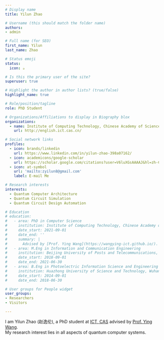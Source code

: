 ```yaml
---
# Display name
title: Yilun Zhao

# Username (this should match the folder name)
authors:
- admin

# Full name (for SEO)
first_name: Yilun
last_name: Zhao

# Status emoji
status:
  icon: ☕️

# Is this the primary user of the site?
superuser: true

# Highlight the author in author lists? (true/false)
highlight_name: true

# Role/position/tagline
role: PhD Student

# Organizations/Affiliations to display in Biography blox
organizations:
  - name: Institute of Computing Technology, Chinese Academy of Sciences (ICT, CAS)
    url: http://english.ict.cas.cn/

# Social network links
profiles:
  - icon: brands/linkedin
    url: https://www.linkedin.com/in/yilun-zhao-398a07162/
  - icon: academicons/google-scholar
    url: https://scholar.google.com/citations?user=V6luXGsAAAAJ&hl=zh-CN&oi=sra
  - icon: at-symbol
    url: 'mailto:zyilun8@gmail.com'
    label: E-mail Me

# Research interests
interests:
  - Quantum Computer Architecture
  - Quantum Circuit Simulation
  - Quantum Circuit Design Automation

# Education
# education:
#   - area: PhD in Computer Science
#     institution: Institute of Computing Technology, Chinese Academy of Sciences
#     date_start: 2021-09-01
#     date_end: ''
#     summary: |
#       Advised by [Prof. Ying Wang](https://wangying-ict.github.io/).
#   - area: M.Eng in Information and Communication Engineering
#     institution: Beijing University of Posts and Telecommunications, Beijing, China
#     date_start: 2018-09-01
#     date_end: 2021-06-30
#   - area: B.Eng in Photoelectric Information Science and Engineering
#     institution: Huazhong University of Science and Technology, Wuhan, China
#     date_start: 2014-09-01
#     date_end: 2018-06-30

# User groups for People widget
user_groups:
- Researchers
- Visitors

---
```


I am Yilun Zhao (赵逸伦), a PhD student at [ICT, CAS](http://english.ict.cas.cn/) advised by [Prof. Ying Wang](https://wangying-ict.github.io/).  
My research interest lies in all aspects of quantum computer systems.
